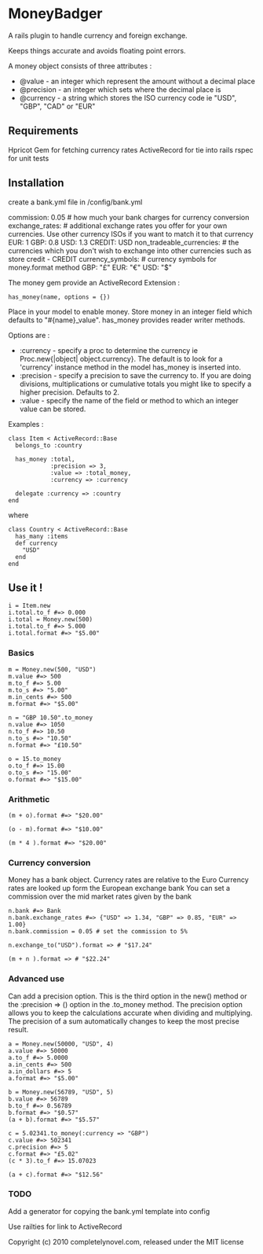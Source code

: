 # MoneyBadger

A rails plugin to handle currency and foreign exchange.

Keeps things accurate and avoids floating point errors.

A money object consists of three attributes :

* @value - an integer which represent the amount without a decimal place
* @precision - an integer which sets where the decimal place is
* @currency - a string which stores the ISO currency code ie "USD", "GBP", "CAD" or "EUR"

## Requirements

Hpricot Gem for fetching currency rates
ActiveRecord for tie into rails
rspec for unit tests

## Installation

create a bank.yml file in /config/bank.yml

commission: 0.05 # how much your bank charges for currency conversion
exchange_rates: # additional exchange rates you offer for your own currencies. Use other currency ISOs if you want to match it to that currency
  EUR: 1
  GBP: 0.8
  USD: 1.3
  CREDIT: USD
non_tradeable_currencies: # the currencies which you don't wish to exchange into other currencies such as store credit
    - CREDIT
currency_symbols: # currency symbols for money.format method
  GBP: "£"
  EUR: "€"
  USD: "$"

The money gem provide an ActiveRecord Extension :

    has_money(name, options = {})

Place in your model to enable money. Store money in an integer field which defaults to "#{name}_value".
has_money provides reader writer methods.

Options are :

* :currency  - specify a proc to determine the currency ie Proc.new{|object| object.currency}. The default is to look for a 'currency' instance method in the model has_money is inserted into.
* :precision - specify a precision to save the currency to.  If you are doing divisions, multiplications or cumulative totals you might like to specify a higher precision. Defaults to 2.
* :value     - specify the name of the field or method to which an integer value can be stored.

Examples :

    class Item < ActiveRecord::Base
      belongs_to :country
      
      has_money :total, 
                :precision => 3, 
                :value => :total_money, 
                :currency => :currency
      
      delegate :currency => :country
    end

where

    class Country < ActiveRecord::Base
      has_many :items
      def currency
        "USD"
      end
    end

## Use it !

    i = Item.new
    i.total.to_f #=> 0.000
    i.total = Money.new(500)
    i.total.to_f #=> 5.000
    i.total.format #=> "$5.00"


### Basics

    m = Money.new(500, "USD")
    m.value #=> 500
    m.to_f #=> 5.00
    m.to_s #=> "5.00"
    m.in_cents #=> 500
    m.format #=> "$5.00"
    
    n = "GBP 10.50".to_money
    n.value #=> 1050
    n.to_f #=> 10.50
    n.to_s #=> "10.50"
    n.format #=> "£10.50"
    
    o = 15.to_money
    o.to_f #=> 15.00
    o.to_s #=> "15.00"
    o.format #=> "$15.00"

### Arithmetic

    (m + o).format #=> "$20.00"
    
    (o - m).format #=> "$10.00"
    
    (m * 4 ).format #=> "$20.00"

### Currency conversion

Money has a bank object.
Currency rates are relative to the Euro
Currency rates are looked up form the European exchange bank
You can set a commission over the mid market rates given by the bank

    n.bank #=> Bank
    n.bank.exchange_rates #=> {"USD" => 1.34, "GBP" => 0.85, "EUR" => 1.00}
    n.bank.commission = 0.05 # set the commission to 5%
    
    n.exchange_to("USD").format => # "$17.24"
    
    (m + n ).format => # "$22.24"

### Advanced use

Can add a precision option. This is the third option in the new() method or the :precision => () option in the .to_money method.
The precision option allows you to keep the calculations accurate when dividing and multiplying.
The precision of a sum automatically changes to keep the most precise result.

    a = Money.new(50000, "USD", 4)
    a.value #=> 50000
    a.to_f #=> 5.0000
    a.in_cents #=> 500
    a.in_dollars #=> 5
    a.format #=> "$5.00"
    
    b = Money.new(56789, "USD", 5)
    b.value #=> 56789
    b.to_f #=> 0.56789
    b.format #=> "$0.57"
    (a + b).format #=> "$5.57"
    
    c = 5.02341.to_money(:currency => "GBP")
    c.value #=> 502341
    c.precision #=> 5
    c.format #=> "£5.02"
    (c * 3).to_f #=> 15.07023
    
    (a + c).format #=> "$12.56"

### TODO

Add a generator for copying the bank.yml template into config

Use railties for link to ActiveRecord

Copyright (c) 2010 completelynovel.com, released under the MIT license

